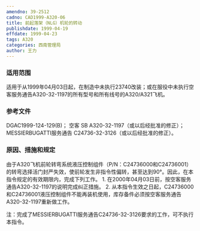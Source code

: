 ```yaml
---
amendno: 39-2512
cadno: CAD1999-A320-06
title: 前起落架（NLG）机轮的转动
publishdate: 1999-04-19
effdate: 1999-04-23
tags: A320
categories: 西南管理局
author: 王力
---
```


### 适用范围 
适用于从1999年04月03日起，在制造中未执行23740改装；或在服役中未执行空客服务通告A320-32-1197的所有型号和所有线号的A320/A321飞机。

### 参考文件
DGAC1999-124-129(B)； 
  空客 SB A320-32-1197（或以后经批准的修正）； 
MESSIERBUGATTI服务通告 C24736-32-3126（或以后经批准的修正）。

### 原因、措施和规定 
由于A320飞机前轮转弯系统液压控制组件（P/N：C24736000和C24736001）的转弯选择活门封严失效，使前轮发生非指令性偏转，甚至达到90°。因此，在本指令规定的有效期限内，完成下列工作。 
1.
在2000年04月03日前，按空客服务通告A320-32-1197的说明完成纠正措施。 
2.
从本指令生效之日起，C24736000和C24736001液压控制组件不能再装机使用，库存备件必须按空客服务通告A320-32-1197重新做工作。 

  
注：完成了MESSIERBUGATTI服务通告C24736-32-3126要求的工作，可不执行本指令。
